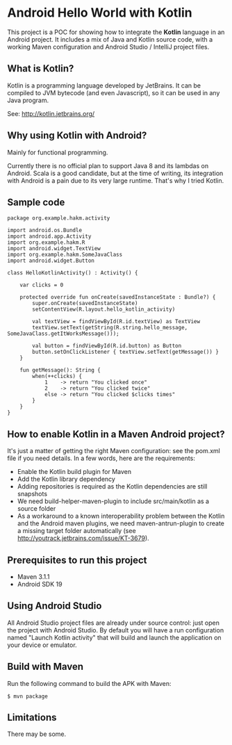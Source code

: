 Android Hello World with Kotlin
===============================

This project is a POC for showing how to integrate the **Kotlin** language in an Android project. It includes a mix of Java and Kotlin source code, with a working Maven configuration and Android Studio / IntelliJ project files.

What is Kotlin?
---------------
Kotlin is a programming language developed by JetBrains. It can be compiled to JVM bytecode (and even Javascript), so it can be used in any Java program.

See: http://kotlin.jetbrains.org/

Why using Kotlin with Android?
------------------------------
Mainly for functional programming.

Currently there is no official plan to support Java 8 and its lambdas on Android. Scala is a good candidate, but at the time of writing, its integration with Android is a pain due to its very large runtime. That's why I tried Kotlin.

Sample code
-----------
```
package org.example.hakm.activity

import android.os.Bundle
import android.app.Activity
import org.example.hakm.R
import android.widget.TextView
import org.example.hakm.SomeJavaClass
import android.widget.Button

class HelloKotlinActivity() : Activity() {

    var clicks = 0

    protected override fun onCreate(savedInstanceState : Bundle?) {
        super.onCreate(savedInstanceState)
        setContentView(R.layout.hello_kotlin_activity)

        val textView = findViewById(R.id.textView) as TextView
        textView.setText(getString(R.string.hello_message, SomeJavaClass.getItWorksMessage()));

        val button = findViewById(R.id.button) as Button
        button.setOnClickListener { textView.setText(getMessage()) }
    }

    fun getMessage(): String {
        when(++clicks) {
            1    -> return "You clicked once"
            2    -> return "You clicked twice"
            else -> return "You clicked $clicks times"
        }
    }
}
```

How to enable Kotlin in a Maven Android project?
-------------
It's just a matter of getting the right Maven configuration: see the pom.xml file if you need details.
In a few words, here are the requirements:

* Enable the Kotlin build plugin for Maven
* Add the Kotlin library dependency
* Adding repositories is required as the Kotlin dependencies are still snapshots
* We need build-helper-maven-plugin to include src/main/kotlin as a source folder
* As a workaround to a known interoperability problem between the Kotlin and the Android maven plugins, we need maven-antrun-plugin to create a missing target folder automatically (see http://youtrack.jetbrains.com/issue/KT-3679).

Prerequisites to run this project
-------------
* Maven 3.1.1
* Android SDK 19

Using Android Studio
--------------------
All Android Studio project files are already under source control: just open the project with Android Studio.
By default you will have a run configuration named "Launch Kotlin activity" that will build and launch the application on your device or emulator.

Build with Maven
----------------
Run the following command to build the APK with Maven:

    $ mvn package

Limitations
-----------
There may be some.